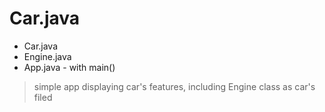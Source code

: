 # Car.java

 - Car.java
 - Engine.java
 - App.java - with main()

> simple app displaying car's features, including Engine class as car's filed

